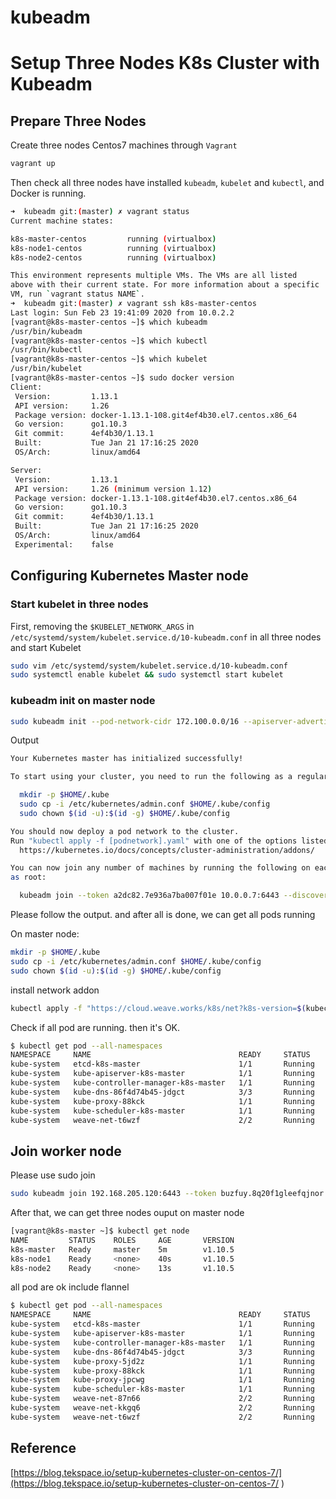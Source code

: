 # kubeadm
# Setup Three Nodes K8s Cluster with Kubeadm

## Prepare Three Nodes

Create three nodes Centos7 machines through `Vagrant`

```bash
vagrant up
```

Then check all three nodes have installed `kubeadm`, `kubelet` and `kubectl`, and Docker is running.

```bash
➜  kubeadm git:(master) ✗ vagrant status
Current machine states:

k8s-master-centos         running (virtualbox)
k8s-node1-centos          running (virtualbox)
k8s-node2-centos          running (virtualbox)

This environment represents multiple VMs. The VMs are all listed
above with their current state. For more information about a specific
VM, run `vagrant status NAME`.
➜  kubeadm git:(master) ✗ vagrant ssh k8s-master-centos
Last login: Sun Feb 23 19:41:09 2020 from 10.0.2.2
[vagrant@k8s-master-centos ~]$ which kubeadm
/usr/bin/kubeadm
[vagrant@k8s-master-centos ~]$ which kubectl
/usr/bin/kubectl
[vagrant@k8s-master-centos ~]$ which kubelet
/usr/bin/kubelet
[vagrant@k8s-master-centos ~]$ sudo docker version
Client:
 Version:         1.13.1
 API version:     1.26
 Package version: docker-1.13.1-108.git4ef4b30.el7.centos.x86_64
 Go version:      go1.10.3
 Git commit:      4ef4b30/1.13.1
 Built:           Tue Jan 21 17:16:25 2020
 OS/Arch:         linux/amd64

Server:
 Version:         1.13.1
 API version:     1.26 (minimum version 1.12)
 Package version: docker-1.13.1-108.git4ef4b30.el7.centos.x86_64
 Go version:      go1.10.3
 Git commit:      4ef4b30/1.13.1
 Built:           Tue Jan 21 17:16:25 2020
 OS/Arch:         linux/amd64
 Experimental:    false

```

## Configuring Kubernetes Master node

### Start kubelet in three nodes

First, removing the `$KUBELET_NETWORK_ARGS` in `/etc/systemd/system/kubelet.service.d/10-kubeadm.conf` in all three nodes and start Kubelet

```bash
sudo vim /etc/systemd/system/kubelet.service.d/10-kubeadm.conf
sudo systemctl enable kubelet && sudo systemctl start kubelet
```

### kubeadm init on master node

```bash
sudo kubeadm init --pod-network-cidr 172.100.0.0/16 --apiserver-advertise-address 192.168.205.120
```

Output

```bash
Your Kubernetes master has initialized successfully!

To start using your cluster, you need to run the following as a regular user:

  mkdir -p $HOME/.kube
  sudo cp -i /etc/kubernetes/admin.conf $HOME/.kube/config
  sudo chown $(id -u):$(id -g) $HOME/.kube/config

You should now deploy a pod network to the cluster.
Run "kubectl apply -f [podnetwork].yaml" with one of the options listed at:
  https://kubernetes.io/docs/concepts/cluster-administration/addons/

You can now join any number of machines by running the following on each node
as root:

  kubeadm join --token a2dc82.7e936a7ba007f01e 10.0.0.7:6443 --discovery-token-ca-cert-hash sha256:30aca9f9c04f829a13c925224b34c47df0a784e9ba94e132a983658a70ee2914
```

Please follow the output. and after all is done, we can get all pods running

On master node:

```bash
mkdir -p $HOME/.kube
sudo cp -i /etc/kubernetes/admin.conf $HOME/.kube/config
sudo chown $(id -u):$(id -g) $HOME/.kube/config
```

install network addon

```bash
kubectl apply -f "https://cloud.weave.works/k8s/net?k8s-version=$(kubectl version | base64 | tr -d '\n')"
```

Check if all pod are running. then it's OK.

```bash
$ kubectl get pod --all-namespaces
NAMESPACE     NAME                                 READY     STATUS    RESTARTS   AGE
kube-system   etcd-k8s-master                      1/1       Running   0          2h
kube-system   kube-apiserver-k8s-master            1/1       Running   0          2h
kube-system   kube-controller-manager-k8s-master   1/1       Running   0          2h
kube-system   kube-dns-86f4d74b45-jdgct            3/3       Running   0          2h
kube-system   kube-proxy-88kck                     1/1       Running   0          2h
kube-system   kube-scheduler-k8s-master            1/1       Running   0          2h
kube-system   weave-net-t6wzf                      2/2       Running   0          45s
```

## Join worker node

Please use sudo join

```bash
sudo kubeadm join 192.168.205.120:6443 --token buzfuy.8q20f1gleefqjnor --discovery-token-ca-cert-hash sha256:6844c346b1de821d48747e7a3fd6dc6e408ebbc9018553de85f6704949c03b85
```

After that, we can get three nodes ouput on master node

```bash
[vagrant@k8s-master ~]$ kubectl get node
NAME         STATUS    ROLES     AGE       VERSION
k8s-master   Ready     master    5m        v1.10.5
k8s-node1    Ready     <none>    40s       v1.10.5
k8s-node2    Ready     <none>    13s       v1.10.5
```

all pod are ok include flannel

```bash
$ kubectl get pod --all-namespaces
NAMESPACE     NAME                                 READY     STATUS    RESTARTS   AGE
kube-system   etcd-k8s-master                      1/1       Running   0          2h
kube-system   kube-apiserver-k8s-master            1/1       Running   0          2h
kube-system   kube-controller-manager-k8s-master   1/1       Running   0          2h
kube-system   kube-dns-86f4d74b45-jdgct            3/3       Running   0          2h
kube-system   kube-proxy-5jd2z                     1/1       Running   0          1m
kube-system   kube-proxy-88kck                     1/1       Running   0          2h
kube-system   kube-proxy-jpcwg                     1/1       Running   0          34s
kube-system   kube-scheduler-k8s-master            1/1       Running   0          2h
kube-system   weave-net-87n66                      2/2       Running   0          1m
kube-system   weave-net-kkgq6                      2/2       Running   0          34s
kube-system   weave-net-t6wzf                      2/2       Running   0          3m
```


## Reference

[https://blog.tekspace.io/setup-kubernetes-cluster-on-centos-7/](https://blog.tekspace.io/setup-kubernetes-cluster-on-centos-7/
)
